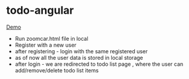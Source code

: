 # todo-angular

 <a href="https://gotogsk85.github.io/todo-angular/zoomcar.html" target="_blank">Demo</a>
 
- Run zoomcar.html file in local
- Register with a new user
- after registering - login with the same registered user
- as of now all the user data is stored in local storage
- after login - we are redirected to todo list page , where the user can add/remove/delete todo list items

